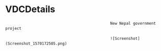 # VDCDetails

                                                  New Nepal government project
                                                  
                                                  ![Screenshot](Screenshot_1570172505.png)
